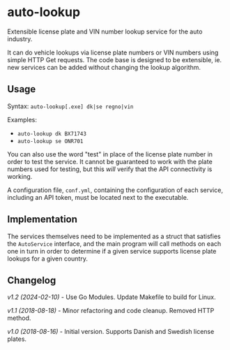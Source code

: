 # auto-lookup

Extensible license plate and VIN number lookup service for the auto industry.

It can do vehicle lookups via license plate numbers or VIN numbers using simple
HTTP Get requests. The code base is designed to be extensible, ie. new services
can be added without changing the lookup algorithm.

## Usage ##

Syntax: `auto-lookup[.exe] dk|se regno|vin`

Examples:

- `auto-lookup dk BX71743`
- `auto-lookup se ONR701`

You can also use the word "test" in place of the license plate number in order
to test the service. It cannot be guaranteed to work with the plate numbers
used for testing, but this _will_ verify that the API connectivity is working.

A configuration file, `conf.yml`, containing the configuration of each service,
including an API token, must be located next to the executable.

## Implementation ##

The services themselves need to be implemented as a struct that satisfies
the `AutoService` interface, and the main program will call methods on each one
in turn in order to determine if a given service supports license plate lookups
for a given country.

## Changelog

_v1.2 (2024-02-10)_ - Use Go Modules. Update Makefile to build for Linux.

_v1.1 (2018-08-18)_ - Minor refactoring and code cleanup. Removed HTTP method.

_v1.0 (2018-08-16)_ - Initial version. Supports Danish and Swedish license plates.
